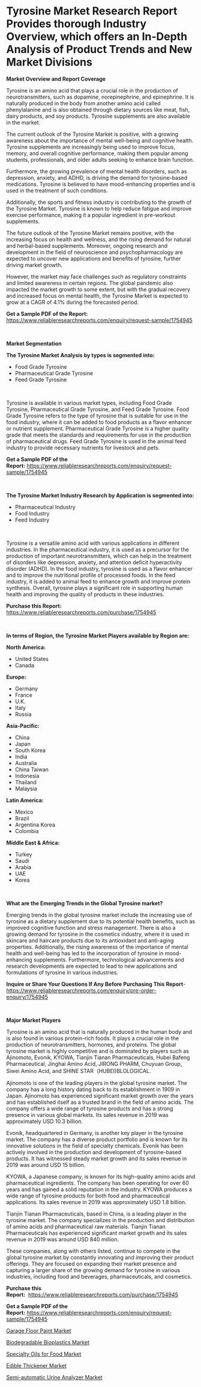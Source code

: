 <p><h1>Tyrosine Market Research Report Provides thorough Industry Overview, which offers an In-Depth Analysis of Product Trends and New Market Divisions</h1></p><p><strong>Market Overview and Report Coverage</strong></p>
<p><p>Tyrosine is an amino acid that plays a crucial role in the production of neurotransmitters, such as dopamine, norepinephrine, and epinephrine. It is naturally produced in the body from another amino acid called phenylalanine and is also obtained through dietary sources like meat, fish, dairy products, and soy products. Tyrosine supplements are also available in the market.</p><p>The current outlook of the Tyrosine Market is positive, with a growing awareness about the importance of mental well-being and cognitive health. Tyrosine supplements are increasingly being used to improve focus, memory, and overall cognitive performance, making them popular among students, professionals, and older adults seeking to enhance brain function.</p><p>Furthermore, the growing prevalence of mental health disorders, such as depression, anxiety, and ADHD, is driving the demand for tyrosine-based medications. Tyrosine is believed to have mood-enhancing properties and is used in the treatment of such conditions.</p><p>Additionally, the sports and fitness industry is contributing to the growth of the Tyrosine Market. Tyrosine is known to help reduce fatigue and improve exercise performance, making it a popular ingredient in pre-workout supplements.</p><p>The future outlook of the Tyrosine Market remains positive, with the increasing focus on health and wellness, and the rising demand for natural and herbal-based supplements. Moreover, ongoing research and development in the field of neuroscience and psychopharmacology are expected to uncover new applications and benefits of tyrosine, further driving market growth.</p><p>However, the market may face challenges such as regulatory constraints and limited awareness in certain regions. The global pandemic also impacted the market growth to some extent, but with the gradual recovery and increased focus on mental health, the Tyrosine Market is expected to grow at a CAGR of 4.1% during the forecasted period.</p></p>
<p><strong>Get a Sample PDF of the Report:</strong> <a href="https://www.reliableresearchreports.com/enquiry/request-sample/1754945">https://www.reliableresearchreports.com/enquiry/request-sample/1754945</a></p>
<p>&nbsp;</p>
<p><strong>Market Segmentation</strong></p>
<p><strong>The Tyrosine Market Analysis by types is segmented into:</strong></p>
<p><ul><li>Food Grade Tyrosine</li><li>Pharmaceutical Grade Tyrosine</li><li>Feed Grade Tyrosine</li></ul></p>
<p>&nbsp;</p>
<p><p>Tyrosine is available in various market types, including Food Grade Tyrosine, Pharmaceutical Grade Tyrosine, and Feed Grade Tyrosine. Food Grade Tyrosine refers to the type of tyrosine that is suitable for use in the food industry, where it can be added to food products as a flavor enhancer or nutrient supplement. Pharmaceutical Grade Tyrosine is a higher quality grade that meets the standards and requirements for use in the production of pharmaceutical drugs. Feed Grade Tyrosine is used in the animal feed industry to provide necessary nutrients for livestock and pets.</p></p>
<p><strong>Get a Sample PDF of the Report:</strong>&nbsp;<a href="https://www.reliableresearchreports.com/enquiry/request-sample/1754945">https://www.reliableresearchreports.com/enquiry/request-sample/1754945</a></p>
<p>&nbsp;</p>
<p><strong>The Tyrosine Market Industry Research by Application is segmented into:</strong></p>
<p><ul><li>Pharmaceutical Industry</li><li>Food Industry</li><li>Feed Industry</li></ul></p>
<p>&nbsp;</p>
<p><p>Tyrosine is a versatile amino acid with various applications in different industries. In the pharmaceutical industry, it is used as a precursor for the production of important neurotransmitters, which can help in the treatment of disorders like depression, anxiety, and attention deficit hyperactivity disorder (ADHD). In the food industry, tyrosine is used as a flavor enhancer and to improve the nutritional profile of processed foods. In the feed industry, it is added to animal feed to enhance growth and improve protein synthesis. Overall, tyrosine plays a significant role in supporting human health and improving the quality of products in these industries.</p></p>
<p><strong>Purchase this Report:</strong>&nbsp; <a href="https://www.reliableresearchreports.com/purchase/1754945">https://www.reliableresearchreports.com/purchase/1754945</a></p>
<p>&nbsp;</p>
<p><strong>In terms of Region, the Tyrosine Market Players available by Region are:</strong></p>
<p>
    <p> <strong> North America: </strong>
        <ul>
            <li>United States</li>
            <li>Canada</li>
        </ul>
        </p> 
    <p> <strong> Europe: </strong>
        <ul>
            <li>Germany</li>
            <li>France</li>
            <li>U.K.</li>
            <li>Italy</li>
            <li>Russia</li>
        </ul>
        </p> 
    <p> <strong> Asia-Pacific: </strong>
        <ul>
            <li>China</li>
            <li>Japan</li>
            <li>South Korea</li>
            <li>India</li>
            <li>Australia</li>
            <li>China Taiwan</li>
            <li>Indonesia</li>
            <li>Thailand</li>
            <li>Malaysia</li>
        </ul>
        </p> 
    <p> <strong> Latin America: </strong>
        <ul>
            <li>Mexico</li>
            <li>Brazil</li>
            <li>Argentina Korea</li>
            <li>Colombia</li>
        </ul>
        </p> 
    <p> <strong> Middle East & Africa: </strong>
        <ul>
            <li>Turkey</li>
            <li>Saudi</li>
            <li>Arabia</li>
            <li>UAE</li>
            <li>Korea</li>
        </ul>
    </p>
    </p>
<p>&nbsp;</p>
<p><strong>What are the Emerging Trends in the Global Tyrosine market?</strong></p>
<p><p>Emerging trends in the global tyrosine market include the increasing use of tyrosine as a dietary supplement due to its potential health benefits, such as improved cognitive function and stress management. There is also a growing demand for tyrosine in the cosmetics industry, where it is used in skincare and haircare products due to its antioxidant and anti-aging properties. Additionally, the rising awareness of the importance of mental health and well-being has led to the incorporation of tyrosine in mood-enhancing supplements. Furthermore, technological advancements and research developments are expected to lead to new applications and formulations of tyrosine in various industries.</p></p>
<p><strong>Inquire or Share Your Questions If Any Before Purchasing This Report</strong>- <a href="https://www.reliableresearchreports.com/enquiry/pre-order-enquiry/1754945">https://www.reliableresearchreports.com/enquiry/pre-order-enquiry/1754945</a></p>
<p>&nbsp;</p>
<p><strong>Major Market Players</strong></p>
<p><p>Tyrosine is an amino acid that is naturally produced in the human body and is also found in various protein-rich foods. It plays a crucial role in the production of neurotransmitters, hormones, and proteins. The global tyrosine market is highly competitive and is dominated by players such as Ajinomoto, Evonik, KYOWA, Tianjin Tianan Pharmaceuticals, Hubei Bafeng Pharmaceutical, Jinghai Amino Acid, JIRONG PHARM, Chuyuan Group, Siwei Amino Acid, and SHINE STAR（HUBEI)BLOLOGICAL.</p><p>Ajinomoto is one of the leading players in the global tyrosine market. The company has a long history dating back to its establishment in 1909 in Japan. Ajinomoto has experienced significant market growth over the years and has established itself as a trusted brand in the field of amino acids. The company offers a wide range of tyrosine products and has a strong presence in various global markets. Its sales revenue in 2019 was approximately USD 10.3 billion.</p><p>Evonik, headquartered in Germany, is another key player in the tyrosine market. The company has a diverse product portfolio and is known for its innovative solutions in the field of specialty chemicals. Evonik has been actively involved in the production and development of tyrosine-based products. It has witnessed steady market growth and its sales revenue in 2019 was around USD 15 billion.</p><p>KYOWA, a Japanese company, is known for its high-quality amino acids and pharmaceutical ingredients. The company has been operating for over 60 years and has gained a solid reputation in the industry. KYOWA produces a wide range of tyrosine products for both food and pharmaceutical applications. Its sales revenue in 2019 was approximately USD 1.8 billion.</p><p>Tianjin Tianan Pharmaceuticals, based in China, is a leading player in the tyrosine market. The company specializes in the production and distribution of amino acids and pharmaceutical raw materials. Tianjin Tianan Pharmaceuticals has experienced significant market growth and its sales revenue in 2019 was around USD 840 million.</p><p>These companies, along with others listed, continue to compete in the global tyrosine market by constantly innovating and improving their product offerings. They are focused on expanding their market presence and capturing a larger share of the growing demand for tyrosine in various industries, including food and beverages, pharmaceuticals, and cosmetics.</p></p>
<p><strong>Purchase this Report:</strong>&nbsp;&nbsp;<a href="https://www.reliableresearchreports.com/purchase/1754945">https://www.reliableresearchreports.com/purchase/1754945</a></p>
<p></p>
<p><strong>Get a Sample PDF of the Report:</strong>&nbsp;<a href="https://www.reliableresearchreports.com/enquiry/request-sample/1754945">https://www.reliableresearchreports.com/enquiry/request-sample/1754945</a></p>
<p><p><a href="https://github.com/ambrozg/Market-Research-Report-List-1/blob/main/garage-floor-paint-market.md">Garage Floor Paint Market</a></p><p><a href="https://github.com/gshchiplitsov/Market-Research-Report-List-1/blob/main/biodegradable-bioplastics-market.md">Biodegradable Bioplastics Market</a></p><p><a href="https://medium.com/@christianhunter987/specialty-oils-for-food-nbsp-market-focuses-on-market-share-size-and-projected-forecast-till-2030-c90a432bebe8">Specialty Oils for Food Market</a></p><p><a href="https://medium.com/@jaylonlesch/edible-thickener-market-research-report-its-history-and-forecast-2023-to-2030-925e9b9ecdf7">Edible Thickener Market</a></p><p><a href="https://medium.com/@caleighhane2777/semi-automatic-urine-analyzer-market-size-and-market-trends-complete-industry-overview-2023-to-26be8fdb2718">Semi-automatic Urine Analyzer Market</a></p></p>